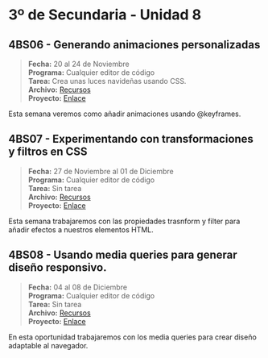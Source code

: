 # 3º de Secundaria - Unidad 8

## 4BS06 - Generando animaciones personalizadas

> **Fecha:** 20 al 24 de Noviembre<br> **Programa:** Cualquier editor de código<br> **Tarea:** Crea unas luces navideñas usando CSS.<br> **Archivo:** [Recursos](https://app.box.com/s/ffkfipl5hk7lcr8m5p4jpmkc83cwglbu)<br> **Proyecto:** [Enlace](https://www.canva.com/design/DAFx6eumHn0/jpSOgkDSJGP5IIAUM0hEqA/view?utm_content=DAFx6eumHn0&utm_campaign=designshare&utm_medium=link&utm_source=editor)

Esta semana veremos como añadir animaciones usando @keyframes.

## 4BS07 - Experimentando con transformaciones y filtros en CSS

> **Fecha:** 27 de Noviembre al 01 de Diciembre<br> **Programa:** Cualquier editor de código<br> **Tarea:** Sin tarea<br> **Archivo:** [Recursos](https://app.box.com/s/ffkfipl5hk7lcr8m5p4jpmkc83cwglbu)<br> **Proyecto:** [Enlace](https://www.canva.com/design/DAFx6eumHn0/jpSOgkDSJGP5IIAUM0hEqA/view?utm_content=DAFx6eumHn0&utm_campaign=designshare&utm_medium=link&utm_source=editor)

Esta semana trabajaremos con las propiedades trasnform y filter para añadir efectos a nuestros elementos HTML.

<div class="currentTheme">

## 4BS08 - Usando media queries para generar diseño responsivo.

> **Fecha:** 04 al 08 de Diciembre<br> **Programa:** Cualquier editor de código<br> **Tarea:** Sin tarea<br> **Archivo:** [Recursos](https://app.box.com/s/ffkfipl5hk7lcr8m5p4jpmkc83cwglbu)<br> **Proyecto:** [Enlace](https://www.canva.com/design/DAFx6eumHn0/jpSOgkDSJGP5IIAUM0hEqA/view?utm_content=DAFx6eumHn0&utm_campaign=designshare&utm_medium=link&utm_source=editor)

En esta oportunidad trabajaremos con los media queries para crear diseño adaptable al navegador.


</div>